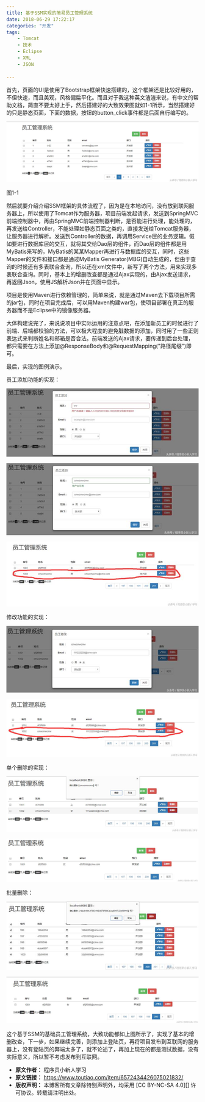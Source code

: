 ```yaml
---
title: 基于SSM实现的简易员工管理系统
date: 2018-06-29 17:22:17
categories: "开发"
tags:
	- Tomcat
	- 技术
	- Eclipse
	- XML
	- JSON

---
```


首先，页面的UI是使用了Bootstrap框架快速搭建的，这个框架还是比较好用的，不但快速，而且美观，风格偏扁平化。而且对于我这种英文渣渣来说，有中文的帮助文档，简直不要太好上手，然后搭建好的大致效果图就如1-1所示，当然搭建好的只是静态页面，下面的数据，按钮的button\_click事件都是后面自行编写的。

![基于SSM实现的简易员工管理系统][SSM]

图1-1

然后就要介绍介绍SSM框架的具体流程了，因为是在本地访问，没有放到联网服务器上，所以使用了Tomcat作为服务器，项目前端发起请求，发送到SpringMVC前端控制器中，再由SpringMVC前端控制器判断，是否能进行处理，能处理的，再发送给Controller，不能处理如静态页面之类的，直接发送给Tomcat服务器，让服务器进行解析。发送到Controller的数据，再调用Service层的业务逻辑。假如要进行数据库层的交互，就将其交给Dao层的组件，而Dao层的组件都是用MyBatis来写的，MyBatis的某某Mapper再进行与数据库的交互，同时，这些Mapper的文件和接口都是通过MyBatis Generator(MBG)自动生成的，但由于查询的时候还有多表联合查询，所以还在xml文件中，新写了两个方法，用来实现多表联合查询。同时，基本上的增删改查都是通过Ajax实现的，由Ajax发送请求，再返回Json，使用JS解析Json并在页面中显示。

项目是使用Maven进行依赖管理的，简单来说，就是通过Maven去下载项目所需的jar包，同时在项目完成后，可以用Maven构建war包，使项目部署在真正的服务器而不是Eclipse中的镜像服务器。

大体构建说完了，来说说项目中实际运用的注意点吧，在添加新员工的时候进行了前端、后端都校验的方法，可以极大程度的避免脏数据的添加，同时用了一些正则表达式来判断姓名和邮箱是否合法。前端发送的Ajax请求，要传递到后台处理，都只需要在方法上添加@ResponseBody和@RequestMapping("路径尾缀")即可。

最后，实现的图例演示。

员工添加功能的实现：

![基于SSM实现的简易员工管理系统][SSM 1]

![基于SSM实现的简易员工管理系统][SSM 2]

![基于SSM实现的简易员工管理系统][SSM 3]

修改功能的实现：

![基于SSM实现的简易员工管理系统][SSM 4]

![基于SSM实现的简易员工管理系统][SSM 5]

单个删除的实现：

![基于SSM实现的简易员工管理系统][SSM 6]

![基于SSM实现的简易员工管理系统][SSM 7]

批量删除：

![基于SSM实现的简易员工管理系统][SSM 8]

![基于SSM实现的简易员工管理系统][SSM 9]

这个基于SSM的基础员工管理系统，大致功能都如上图所示了，实现了基本的增删改查，下一步，如果继续完善，则添加上登陆页，再将项目发布到互联网的服务器上，没有登陆页的弊端太多了，就不论述了，再加上现在的都是测试数据，没有实际意义，所以暂不考虑发布到互联网。


[SSM]: static/resources/crawler/QRYQ-6VZB-NNBI.jpg
[SSM 1]: static/resources/crawler/EMYB-Z3FE-A7VY.jpg
[SSM 2]: static/resources/crawler/QYQU-3AA7-ZBFV.jpg
[SSM 3]: static/resources/crawler/VQMN-U2UM-FZIR.jpg
[SSM 4]: static/resources/crawler/JAA6-7ZNA-RAYE.jpg
[SSM 5]: static/resources/crawler/67BZ-Q3QF-Z7FV.jpg
[SSM 6]: static/resources/crawler/B7BN-QIAJ-IUUA.jpg
[SSM 7]: static/resources/crawler/UZNI-FIER-EN6N.jpg
[SSM 8]: static/resources/crawler/RUUY-UAZ6-RYRZ.jpg
[SSM 9]: static/resources/crawler/ZMYR-UFJB-FUAI.jpg
 *  **原文作者：** 程序员小新人学习
 *  **原文链接：** https://www.toutiao.com/item/6572434426075021832/
 *  **版权声明：** 本博客所有文章除特别声明外，均采用 [CC BY-NC-SA 4.0][] 许可协议。转载请注明出处。

